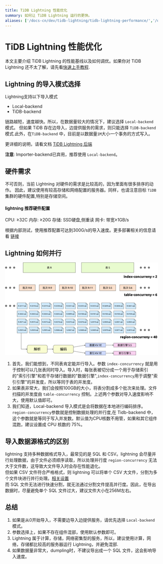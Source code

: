 ```yaml
---
title: TiDB Lightning 性能优化
summary: 如何让 TiDB Lightning 运行的更快。
aliases: ['/docs-cn/dev/tidb-lightning/tidb-lightning-performance/','/docs-cn/dev/reference/tools/tidb-lightning/performance/']
---
```


# TiDB Lightning 性能优化
本文主要介绍 TiDB Lightning 的性能基线以及如何调优。如果你对 TiDB Lightning 还不太了解，请先看[快速上手教程](https://docs.pingcap.com/zh/tidb/stable/get-started-with-tidb-lightning).

## Lightning 的导入模式选择
Lightning支持以下导入模式
- Local-backend
- TiDB-backend

链路越短，速度越快。所以，在数据量较大的情况下，建议选择 `Local-backend` 模式。
但如果 TiDB 存在边导入，边提供服务的需求，则只能选择 `TiDB-backend` 模式.此外，在`TiDB-backend` 中，目前是以数据量`1M`大小一个事务的方式写入。

更详细的说明，请看文档 [TiDB Lightning 后端](https://docs.pingcap.com/zh/tidb/stable/tidb-lightning-backends)  

**注意**: Importer-backend已弃用，推荐使用 `Local-backend`。

## 硬件需求
不可否则，当前 Lightning 对硬件的需求是比较高的，因为里面有很多排序的动作。
因此，建议使用有较高存储和网络配置的服务器。同样，也请注意目标 `TiDB` 集群的硬件配置,特别是存储空间。
#### lightning 推荐硬件配置
CPU: ≥32C
内存: ≥20G
存储: SSD硬盘,侧重读
网卡: 带宽≥1GB/s

根据内部测试，使用推荐配置可达到300G/s的导入速度。更多部署相关的信息请看 [链接](https://docs.pingcap.com/zh/tidb/stable/deploy-tidb-lightning)


## Lightning 如何并行
![Lightning的并行](/media/lightning/lightning-concurrency.png)

1. 首先，我们能想到，不同表肯定能并行导入。参数 `index-concurrency` 就是用于控制可以几张表同时导入。导入时，每张表被切分成一个用于存储索引的"索引引擎"和若干存储行数据的"数据引擎",`index-concurrency`用于调整"索引引擎"的并发度，所以等同于表的并发度。
2. 如果表非常大，我们会按照100GB的大小，将表分割成多个批次来处理。文件扫描的并发度由 `table-concurrency` 控制。上述两个参数对导入速度影响不大，使用默认值即可。
3. 我们知道，Local-backend 导入模式是会将数据在本地进行编码排序。`region-concurrency`参数就是控制数据处理的并行度,在 Tidb-backend 中，这个参数就是等同于写入并发数。默认值为CPU核数不用管，如果和其它组件混跑，建议设置成 CPU 核数的 75%。

## 导入数据源格式的区别
lightning 支持多种数据格式导入，最常见的是 SQL 和 CSV。lightning 会尽量并行处理数据，由于文件必须顺序读取，所以处理并行度 `region-concurrency` 无法大于文件数，这导致大文件导入时会存在性能退化。  
但如果 CSV 文件符合严格格式，则 lightning 可以将单个 CSV 大文件，分割为多个文件块进行并行处理。[相关设置](https://docs.pingcap.com/zh/tidb/v5.3/migrate-from-csv-using-tidb-lightning#%E8%AE%BE%E7%BD%AE-strict-format-%E5%90%AF%E7%94%A8%E4%B8%A5%E6%A0%BC%E6%A0%BC%E5%BC%8F)  
而 SQL 文件无法进行快速分割，就无法通过分割文件提高并行度。因此，在导出数据时，尽量避免单个 SQL 文件过大，建议文件大小在256M左右。

## 总结
1. 如果是从0开始导入，不需要边导入边提供服务，请优先选择 `Local-backend` 模式。
2. 参数选择上，如果不存在组件混部，使用默认参数即可。
3. Lightning 属于计算，存储，网络密集型的服务，所以，建议使用计算，网络，存储都比较高的服务器运行 Lightning，并避免混部.
4. 如果数据量非常大，dumpling时，不建议导出成一个 SQL 文件，这会影响导入速度。
